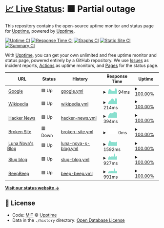 # [📈 Live Status](https://demo.upptime.js.org): <!--live status--> **🟧 Partial outage**

This repository contains the open-source uptime monitor and status page for [Upptime](https://upptime.js.org), powered by [Upptime](https://github.com/upptime/upptime).

[![Uptime CI](https://github.com/koj-co/upptime/workflows/Uptime%20CI/badge.svg)](https://github.com/koj-co/upptime/actions?query=workflow%3A%22Uptime+CI%22)
[![Response Time CI](https://github.com/koj-co/upptime/workflows/Response%20Time%20CI/badge.svg)](https://github.com/koj-co/upptime/actions?query=workflow%3A%22Response+Time+CI%22)
[![Graphs CI](https://github.com/koj-co/upptime/workflows/Graphs%20CI/badge.svg)](https://github.com/koj-co/upptime/actions?query=workflow%3A%22Graphs+CI%22)
[![Static Site CI](https://github.com/koj-co/upptime/workflows/Static%20Site%20CI/badge.svg)](https://github.com/koj-co/upptime/actions?query=workflow%3A%22Static+Site+CI%22)
[![Summary CI](https://github.com/koj-co/upptime/workflows/Summary%20CI/badge.svg)](https://github.com/koj-co/upptime/actions?query=workflow%3A%22Summary+CI%22)

With [Upptime](https://upptime.js.org), you can get your own unlimited and free uptime monitor and status page, powered entirely by a GitHub repository. We use [Issues](https://github.com/upptime/upptime/issues) as incident reports, [Actions](https://github.com/upptime/upptime/actions) as uptime monitors, and [Pages](https://demo.upptime.js.org) for the status page.

<!--start: status pages-->
<!-- This summary is generated by Upptime (https://github.com/upptime/upptime) -->
<!-- Do not edit this manually, your changes will be overwritten -->
<!-- prettier-ignore -->
| URL | Status | History | Response Time | Uptime |
| --- | ------ | ------- | ------------- | ------ |
| <img alt="" src="https://favicons.githubusercontent.com/www.google.com" height="13"> [Google](https://www.google.com) | 🟩 Up | [google.yml](https://github.com/AmazonPython/upptime/commits/HEAD/history/google.yml) | <details><summary><img alt="Response time graph" src="./graphs/google/response-time-week.png" height="20"> 94ms</summary><br><a href="https://demo.upptime.js.org/history/google"><img alt="Response time 88" src="https://img.shields.io/endpoint?url=https%3A%2F%2Fraw.githubusercontent.com%2FAmazonPython%2Fupptime%2FHEAD%2Fapi%2Fgoogle%2Fresponse-time.json"></a><br><a href="https://demo.upptime.js.org/history/google"><img alt="24-hour response time 75" src="https://img.shields.io/endpoint?url=https%3A%2F%2Fraw.githubusercontent.com%2FAmazonPython%2Fupptime%2FHEAD%2Fapi%2Fgoogle%2Fresponse-time-day.json"></a><br><a href="https://demo.upptime.js.org/history/google"><img alt="7-day response time 94" src="https://img.shields.io/endpoint?url=https%3A%2F%2Fraw.githubusercontent.com%2FAmazonPython%2Fupptime%2FHEAD%2Fapi%2Fgoogle%2Fresponse-time-week.json"></a><br><a href="https://demo.upptime.js.org/history/google"><img alt="30-day response time 90" src="https://img.shields.io/endpoint?url=https%3A%2F%2Fraw.githubusercontent.com%2FAmazonPython%2Fupptime%2FHEAD%2Fapi%2Fgoogle%2Fresponse-time-month.json"></a><br><a href="https://demo.upptime.js.org/history/google"><img alt="1-year response time 88" src="https://img.shields.io/endpoint?url=https%3A%2F%2Fraw.githubusercontent.com%2FAmazonPython%2Fupptime%2FHEAD%2Fapi%2Fgoogle%2Fresponse-time-year.json"></a></details> | <details><summary><a href="https://demo.upptime.js.org/history/google">100.00%</a></summary><a href="https://demo.upptime.js.org/history/google"><img alt="All-time uptime 100.00%" src="https://img.shields.io/endpoint?url=https%3A%2F%2Fraw.githubusercontent.com%2FAmazonPython%2Fupptime%2FHEAD%2Fapi%2Fgoogle%2Fuptime.json"></a><br><a href="https://demo.upptime.js.org/history/google"><img alt="24-hour uptime 100.00%" src="https://img.shields.io/endpoint?url=https%3A%2F%2Fraw.githubusercontent.com%2FAmazonPython%2Fupptime%2FHEAD%2Fapi%2Fgoogle%2Fuptime-day.json"></a><br><a href="https://demo.upptime.js.org/history/google"><img alt="7-day uptime 100.00%" src="https://img.shields.io/endpoint?url=https%3A%2F%2Fraw.githubusercontent.com%2FAmazonPython%2Fupptime%2FHEAD%2Fapi%2Fgoogle%2Fuptime-week.json"></a><br><a href="https://demo.upptime.js.org/history/google"><img alt="30-day uptime 100.00%" src="https://img.shields.io/endpoint?url=https%3A%2F%2Fraw.githubusercontent.com%2FAmazonPython%2Fupptime%2FHEAD%2Fapi%2Fgoogle%2Fuptime-month.json"></a><br><a href="https://demo.upptime.js.org/history/google"><img alt="1-year uptime 100.00%" src="https://img.shields.io/endpoint?url=https%3A%2F%2Fraw.githubusercontent.com%2FAmazonPython%2Fupptime%2FHEAD%2Fapi%2Fgoogle%2Fuptime-year.json"></a></details>
| <img alt="" src="https://favicons.githubusercontent.com/en.wikipedia.org" height="13"> [Wikipedia](https://en.wikipedia.org) | 🟩 Up | [wikipedia.yml](https://github.com/AmazonPython/upptime/commits/HEAD/history/wikipedia.yml) | <details><summary><img alt="Response time graph" src="./graphs/wikipedia/response-time-week.png" height="20"> 214ms</summary><br><a href="https://demo.upptime.js.org/history/wikipedia"><img alt="Response time 155" src="https://img.shields.io/endpoint?url=https%3A%2F%2Fraw.githubusercontent.com%2FAmazonPython%2Fupptime%2FHEAD%2Fapi%2Fwikipedia%2Fresponse-time.json"></a><br><a href="https://demo.upptime.js.org/history/wikipedia"><img alt="24-hour response time 230" src="https://img.shields.io/endpoint?url=https%3A%2F%2Fraw.githubusercontent.com%2FAmazonPython%2Fupptime%2FHEAD%2Fapi%2Fwikipedia%2Fresponse-time-day.json"></a><br><a href="https://demo.upptime.js.org/history/wikipedia"><img alt="7-day response time 214" src="https://img.shields.io/endpoint?url=https%3A%2F%2Fraw.githubusercontent.com%2FAmazonPython%2Fupptime%2FHEAD%2Fapi%2Fwikipedia%2Fresponse-time-week.json"></a><br><a href="https://demo.upptime.js.org/history/wikipedia"><img alt="30-day response time 260" src="https://img.shields.io/endpoint?url=https%3A%2F%2Fraw.githubusercontent.com%2FAmazonPython%2Fupptime%2FHEAD%2Fapi%2Fwikipedia%2Fresponse-time-month.json"></a><br><a href="https://demo.upptime.js.org/history/wikipedia"><img alt="1-year response time 155" src="https://img.shields.io/endpoint?url=https%3A%2F%2Fraw.githubusercontent.com%2FAmazonPython%2Fupptime%2FHEAD%2Fapi%2Fwikipedia%2Fresponse-time-year.json"></a></details> | <details><summary><a href="https://demo.upptime.js.org/history/wikipedia">100.00%</a></summary><a href="https://demo.upptime.js.org/history/wikipedia"><img alt="All-time uptime 100.00%" src="https://img.shields.io/endpoint?url=https%3A%2F%2Fraw.githubusercontent.com%2FAmazonPython%2Fupptime%2FHEAD%2Fapi%2Fwikipedia%2Fuptime.json"></a><br><a href="https://demo.upptime.js.org/history/wikipedia"><img alt="24-hour uptime 100.00%" src="https://img.shields.io/endpoint?url=https%3A%2F%2Fraw.githubusercontent.com%2FAmazonPython%2Fupptime%2FHEAD%2Fapi%2Fwikipedia%2Fuptime-day.json"></a><br><a href="https://demo.upptime.js.org/history/wikipedia"><img alt="7-day uptime 100.00%" src="https://img.shields.io/endpoint?url=https%3A%2F%2Fraw.githubusercontent.com%2FAmazonPython%2Fupptime%2FHEAD%2Fapi%2Fwikipedia%2Fuptime-week.json"></a><br><a href="https://demo.upptime.js.org/history/wikipedia"><img alt="30-day uptime 100.00%" src="https://img.shields.io/endpoint?url=https%3A%2F%2Fraw.githubusercontent.com%2FAmazonPython%2Fupptime%2FHEAD%2Fapi%2Fwikipedia%2Fuptime-month.json"></a><br><a href="https://demo.upptime.js.org/history/wikipedia"><img alt="1-year uptime 100.00%" src="https://img.shields.io/endpoint?url=https%3A%2F%2Fraw.githubusercontent.com%2FAmazonPython%2Fupptime%2FHEAD%2Fapi%2Fwikipedia%2Fuptime-year.json"></a></details>
| <img alt="" src="https://favicons.githubusercontent.com/news.ycombinator.com" height="13"> [Hacker News](https://news.ycombinator.com) | 🟩 Up | [hacker-news.yml](https://github.com/AmazonPython/upptime/commits/HEAD/history/hacker-news.yml) | <details><summary><img alt="Response time graph" src="./graphs/hacker-news/response-time-week.png" height="20"> 394ms</summary><br><a href="https://demo.upptime.js.org/history/hacker-news"><img alt="Response time 420" src="https://img.shields.io/endpoint?url=https%3A%2F%2Fraw.githubusercontent.com%2FAmazonPython%2Fupptime%2FHEAD%2Fapi%2Fhacker-news%2Fresponse-time.json"></a><br><a href="https://demo.upptime.js.org/history/hacker-news"><img alt="24-hour response time 418" src="https://img.shields.io/endpoint?url=https%3A%2F%2Fraw.githubusercontent.com%2FAmazonPython%2Fupptime%2FHEAD%2Fapi%2Fhacker-news%2Fresponse-time-day.json"></a><br><a href="https://demo.upptime.js.org/history/hacker-news"><img alt="7-day response time 394" src="https://img.shields.io/endpoint?url=https%3A%2F%2Fraw.githubusercontent.com%2FAmazonPython%2Fupptime%2FHEAD%2Fapi%2Fhacker-news%2Fresponse-time-week.json"></a><br><a href="https://demo.upptime.js.org/history/hacker-news"><img alt="30-day response time 391" src="https://img.shields.io/endpoint?url=https%3A%2F%2Fraw.githubusercontent.com%2FAmazonPython%2Fupptime%2FHEAD%2Fapi%2Fhacker-news%2Fresponse-time-month.json"></a><br><a href="https://demo.upptime.js.org/history/hacker-news"><img alt="1-year response time 420" src="https://img.shields.io/endpoint?url=https%3A%2F%2Fraw.githubusercontent.com%2FAmazonPython%2Fupptime%2FHEAD%2Fapi%2Fhacker-news%2Fresponse-time-year.json"></a></details> | <details><summary><a href="https://demo.upptime.js.org/history/hacker-news">100.00%</a></summary><a href="https://demo.upptime.js.org/history/hacker-news"><img alt="All-time uptime 99.95%" src="https://img.shields.io/endpoint?url=https%3A%2F%2Fraw.githubusercontent.com%2FAmazonPython%2Fupptime%2FHEAD%2Fapi%2Fhacker-news%2Fuptime.json"></a><br><a href="https://demo.upptime.js.org/history/hacker-news"><img alt="24-hour uptime 100.00%" src="https://img.shields.io/endpoint?url=https%3A%2F%2Fraw.githubusercontent.com%2FAmazonPython%2Fupptime%2FHEAD%2Fapi%2Fhacker-news%2Fuptime-day.json"></a><br><a href="https://demo.upptime.js.org/history/hacker-news"><img alt="7-day uptime 100.00%" src="https://img.shields.io/endpoint?url=https%3A%2F%2Fraw.githubusercontent.com%2FAmazonPython%2Fupptime%2FHEAD%2Fapi%2Fhacker-news%2Fuptime-week.json"></a><br><a href="https://demo.upptime.js.org/history/hacker-news"><img alt="30-day uptime 100.00%" src="https://img.shields.io/endpoint?url=https%3A%2F%2Fraw.githubusercontent.com%2FAmazonPython%2Fupptime%2FHEAD%2Fapi%2Fhacker-news%2Fuptime-month.json"></a><br><a href="https://demo.upptime.js.org/history/hacker-news"><img alt="1-year uptime 99.95%" src="https://img.shields.io/endpoint?url=https%3A%2F%2Fraw.githubusercontent.com%2FAmazonPython%2Fupptime%2FHEAD%2Fapi%2Fhacker-news%2Fuptime-year.json"></a></details>
| <img alt="" src="https://favicons.githubusercontent.com/thissitedoesnotexist.com" height="13"> [Broken Site](https://thissitedoesnotexist.com) | 🟥 Down | [broken-site.yml](https://github.com/AmazonPython/upptime/commits/HEAD/history/broken-site.yml) | <details><summary><img alt="Response time graph" src="./graphs/broken-site/response-time-week.png" height="20"> 0ms</summary><br><a href="https://demo.upptime.js.org/history/broken-site"><img alt="Response time 0" src="https://img.shields.io/endpoint?url=https%3A%2F%2Fraw.githubusercontent.com%2FAmazonPython%2Fupptime%2FHEAD%2Fapi%2Fbroken-site%2Fresponse-time.json"></a><br><a href="https://demo.upptime.js.org/history/broken-site"><img alt="24-hour response time 0" src="https://img.shields.io/endpoint?url=https%3A%2F%2Fraw.githubusercontent.com%2FAmazonPython%2Fupptime%2FHEAD%2Fapi%2Fbroken-site%2Fresponse-time-day.json"></a><br><a href="https://demo.upptime.js.org/history/broken-site"><img alt="7-day response time 0" src="https://img.shields.io/endpoint?url=https%3A%2F%2Fraw.githubusercontent.com%2FAmazonPython%2Fupptime%2FHEAD%2Fapi%2Fbroken-site%2Fresponse-time-week.json"></a><br><a href="https://demo.upptime.js.org/history/broken-site"><img alt="30-day response time 0" src="https://img.shields.io/endpoint?url=https%3A%2F%2Fraw.githubusercontent.com%2FAmazonPython%2Fupptime%2FHEAD%2Fapi%2Fbroken-site%2Fresponse-time-month.json"></a><br><a href="https://demo.upptime.js.org/history/broken-site"><img alt="1-year response time 0" src="https://img.shields.io/endpoint?url=https%3A%2F%2Fraw.githubusercontent.com%2FAmazonPython%2Fupptime%2FHEAD%2Fapi%2Fbroken-site%2Fresponse-time-year.json"></a></details> | <details><summary><a href="https://demo.upptime.js.org/history/broken-site">100.00%</a></summary><a href="https://demo.upptime.js.org/history/broken-site"><img alt="All-time uptime 100.00%" src="https://img.shields.io/endpoint?url=https%3A%2F%2Fraw.githubusercontent.com%2FAmazonPython%2Fupptime%2FHEAD%2Fapi%2Fbroken-site%2Fuptime.json"></a><br><a href="https://demo.upptime.js.org/history/broken-site"><img alt="24-hour uptime 100.00%" src="https://img.shields.io/endpoint?url=https%3A%2F%2Fraw.githubusercontent.com%2FAmazonPython%2Fupptime%2FHEAD%2Fapi%2Fbroken-site%2Fuptime-day.json"></a><br><a href="https://demo.upptime.js.org/history/broken-site"><img alt="7-day uptime 100.00%" src="https://img.shields.io/endpoint?url=https%3A%2F%2Fraw.githubusercontent.com%2FAmazonPython%2Fupptime%2FHEAD%2Fapi%2Fbroken-site%2Fuptime-week.json"></a><br><a href="https://demo.upptime.js.org/history/broken-site"><img alt="30-day uptime 100.00%" src="https://img.shields.io/endpoint?url=https%3A%2F%2Fraw.githubusercontent.com%2FAmazonPython%2Fupptime%2FHEAD%2Fapi%2Fbroken-site%2Fuptime-month.json"></a><br><a href="https://demo.upptime.js.org/history/broken-site"><img alt="1-year uptime 100.00%" src="https://img.shields.io/endpoint?url=https%3A%2F%2Fraw.githubusercontent.com%2FAmazonPython%2Fupptime%2FHEAD%2Fapi%2Fbroken-site%2Fuptime-year.json"></a></details>
| <img alt="" src="https://favicons.githubusercontent.com/lunanova.top" height="13"> [Luna Nova's Blog](https://lunanova.top) | 🟩 Up | [luna-nova-s-blog.yml](https://github.com/AmazonPython/upptime/commits/HEAD/history/luna-nova-s-blog.yml) | <details><summary><img alt="Response time graph" src="./graphs/luna-nova-s-blog/response-time-week.png" height="20"> 1592ms</summary><br><a href="https://demo.upptime.js.org/history/luna-nova-s-blog"><img alt="Response time 1859" src="https://img.shields.io/endpoint?url=https%3A%2F%2Fraw.githubusercontent.com%2FAmazonPython%2Fupptime%2FHEAD%2Fapi%2Fluna-nova-s-blog%2Fresponse-time.json"></a><br><a href="https://demo.upptime.js.org/history/luna-nova-s-blog"><img alt="24-hour response time 1592" src="https://img.shields.io/endpoint?url=https%3A%2F%2Fraw.githubusercontent.com%2FAmazonPython%2Fupptime%2FHEAD%2Fapi%2Fluna-nova-s-blog%2Fresponse-time-day.json"></a><br><a href="https://demo.upptime.js.org/history/luna-nova-s-blog"><img alt="7-day response time 1592" src="https://img.shields.io/endpoint?url=https%3A%2F%2Fraw.githubusercontent.com%2FAmazonPython%2Fupptime%2FHEAD%2Fapi%2Fluna-nova-s-blog%2Fresponse-time-week.json"></a><br><a href="https://demo.upptime.js.org/history/luna-nova-s-blog"><img alt="30-day response time 1824" src="https://img.shields.io/endpoint?url=https%3A%2F%2Fraw.githubusercontent.com%2FAmazonPython%2Fupptime%2FHEAD%2Fapi%2Fluna-nova-s-blog%2Fresponse-time-month.json"></a><br><a href="https://demo.upptime.js.org/history/luna-nova-s-blog"><img alt="1-year response time 1859" src="https://img.shields.io/endpoint?url=https%3A%2F%2Fraw.githubusercontent.com%2FAmazonPython%2Fupptime%2FHEAD%2Fapi%2Fluna-nova-s-blog%2Fresponse-time-year.json"></a></details> | <details><summary><a href="https://demo.upptime.js.org/history/luna-nova-s-blog">100.00%</a></summary><a href="https://demo.upptime.js.org/history/luna-nova-s-blog"><img alt="All-time uptime 99.67%" src="https://img.shields.io/endpoint?url=https%3A%2F%2Fraw.githubusercontent.com%2FAmazonPython%2Fupptime%2FHEAD%2Fapi%2Fluna-nova-s-blog%2Fuptime.json"></a><br><a href="https://demo.upptime.js.org/history/luna-nova-s-blog"><img alt="24-hour uptime 100.00%" src="https://img.shields.io/endpoint?url=https%3A%2F%2Fraw.githubusercontent.com%2FAmazonPython%2Fupptime%2FHEAD%2Fapi%2Fluna-nova-s-blog%2Fuptime-day.json"></a><br><a href="https://demo.upptime.js.org/history/luna-nova-s-blog"><img alt="7-day uptime 100.00%" src="https://img.shields.io/endpoint?url=https%3A%2F%2Fraw.githubusercontent.com%2FAmazonPython%2Fupptime%2FHEAD%2Fapi%2Fluna-nova-s-blog%2Fuptime-week.json"></a><br><a href="https://demo.upptime.js.org/history/luna-nova-s-blog"><img alt="30-day uptime 100.00%" src="https://img.shields.io/endpoint?url=https%3A%2F%2Fraw.githubusercontent.com%2FAmazonPython%2Fupptime%2FHEAD%2Fapi%2Fluna-nova-s-blog%2Fuptime-month.json"></a><br><a href="https://demo.upptime.js.org/history/luna-nova-s-blog"><img alt="1-year uptime 99.67%" src="https://img.shields.io/endpoint?url=https%3A%2F%2Fraw.githubusercontent.com%2FAmazonPython%2Fupptime%2FHEAD%2Fapi%2Fluna-nova-s-blog%2Fuptime-year.json"></a></details>
| <img alt="" src="https://favicons.githubusercontent.com/slug.lunanova.top" height="13"> [Slug blog](http://slug.lunanova.top) | 🟩 Up | [slug-blog.yml](https://github.com/AmazonPython/upptime/commits/HEAD/history/slug-blog.yml) | <details><summary><img alt="Response time graph" src="./graphs/slug-blog/response-time-week.png" height="20"> 927ms</summary><br><a href="https://demo.upptime.js.org/history/slug-blog"><img alt="Response time 1307" src="https://img.shields.io/endpoint?url=https%3A%2F%2Fraw.githubusercontent.com%2FAmazonPython%2Fupptime%2FHEAD%2Fapi%2Fslug-blog%2Fresponse-time.json"></a><br><a href="https://demo.upptime.js.org/history/slug-blog"><img alt="24-hour response time 756" src="https://img.shields.io/endpoint?url=https%3A%2F%2Fraw.githubusercontent.com%2FAmazonPython%2Fupptime%2FHEAD%2Fapi%2Fslug-blog%2Fresponse-time-day.json"></a><br><a href="https://demo.upptime.js.org/history/slug-blog"><img alt="7-day response time 927" src="https://img.shields.io/endpoint?url=https%3A%2F%2Fraw.githubusercontent.com%2FAmazonPython%2Fupptime%2FHEAD%2Fapi%2Fslug-blog%2Fresponse-time-week.json"></a><br><a href="https://demo.upptime.js.org/history/slug-blog"><img alt="30-day response time 1386" src="https://img.shields.io/endpoint?url=https%3A%2F%2Fraw.githubusercontent.com%2FAmazonPython%2Fupptime%2FHEAD%2Fapi%2Fslug-blog%2Fresponse-time-month.json"></a><br><a href="https://demo.upptime.js.org/history/slug-blog"><img alt="1-year response time 1307" src="https://img.shields.io/endpoint?url=https%3A%2F%2Fraw.githubusercontent.com%2FAmazonPython%2Fupptime%2FHEAD%2Fapi%2Fslug-blog%2Fresponse-time-year.json"></a></details> | <details><summary><a href="https://demo.upptime.js.org/history/slug-blog">100.00%</a></summary><a href="https://demo.upptime.js.org/history/slug-blog"><img alt="All-time uptime 99.67%" src="https://img.shields.io/endpoint?url=https%3A%2F%2Fraw.githubusercontent.com%2FAmazonPython%2Fupptime%2FHEAD%2Fapi%2Fslug-blog%2Fuptime.json"></a><br><a href="https://demo.upptime.js.org/history/slug-blog"><img alt="24-hour uptime 100.00%" src="https://img.shields.io/endpoint?url=https%3A%2F%2Fraw.githubusercontent.com%2FAmazonPython%2Fupptime%2FHEAD%2Fapi%2Fslug-blog%2Fuptime-day.json"></a><br><a href="https://demo.upptime.js.org/history/slug-blog"><img alt="7-day uptime 100.00%" src="https://img.shields.io/endpoint?url=https%3A%2F%2Fraw.githubusercontent.com%2FAmazonPython%2Fupptime%2FHEAD%2Fapi%2Fslug-blog%2Fuptime-week.json"></a><br><a href="https://demo.upptime.js.org/history/slug-blog"><img alt="30-day uptime 100.00%" src="https://img.shields.io/endpoint?url=https%3A%2F%2Fraw.githubusercontent.com%2FAmazonPython%2Fupptime%2FHEAD%2Fapi%2Fslug-blog%2Fuptime-month.json"></a><br><a href="https://demo.upptime.js.org/history/slug-blog"><img alt="1-year uptime 99.67%" src="https://img.shields.io/endpoint?url=https%3A%2F%2Fraw.githubusercontent.com%2FAmazonPython%2Fupptime%2FHEAD%2Fapi%2Fslug-blog%2Fuptime-year.json"></a></details>
| <img alt="" src="https://favicons.githubusercontent.com/beepbeep.lunanova.top" height="13"> [BeepBeep](http://beepbeep.lunanova.top) | 🟩 Up | [beep-beep.yml](https://github.com/AmazonPython/upptime/commits/HEAD/history/beep-beep.yml) | <details><summary><img alt="Response time graph" src="./graphs/beep-beep/response-time-week.png" height="20"> 991ms</summary><br><a href="https://demo.upptime.js.org/history/beep-beep"><img alt="Response time 1339" src="https://img.shields.io/endpoint?url=https%3A%2F%2Fraw.githubusercontent.com%2FAmazonPython%2Fupptime%2FHEAD%2Fapi%2Fbeep-beep%2Fresponse-time.json"></a><br><a href="https://demo.upptime.js.org/history/beep-beep"><img alt="24-hour response time 937" src="https://img.shields.io/endpoint?url=https%3A%2F%2Fraw.githubusercontent.com%2FAmazonPython%2Fupptime%2FHEAD%2Fapi%2Fbeep-beep%2Fresponse-time-day.json"></a><br><a href="https://demo.upptime.js.org/history/beep-beep"><img alt="7-day response time 991" src="https://img.shields.io/endpoint?url=https%3A%2F%2Fraw.githubusercontent.com%2FAmazonPython%2Fupptime%2FHEAD%2Fapi%2Fbeep-beep%2Fresponse-time-week.json"></a><br><a href="https://demo.upptime.js.org/history/beep-beep"><img alt="30-day response time 1248" src="https://img.shields.io/endpoint?url=https%3A%2F%2Fraw.githubusercontent.com%2FAmazonPython%2Fupptime%2FHEAD%2Fapi%2Fbeep-beep%2Fresponse-time-month.json"></a><br><a href="https://demo.upptime.js.org/history/beep-beep"><img alt="1-year response time 1339" src="https://img.shields.io/endpoint?url=https%3A%2F%2Fraw.githubusercontent.com%2FAmazonPython%2Fupptime%2FHEAD%2Fapi%2Fbeep-beep%2Fresponse-time-year.json"></a></details> | <details><summary><a href="https://demo.upptime.js.org/history/beep-beep">100.00%</a></summary><a href="https://demo.upptime.js.org/history/beep-beep"><img alt="All-time uptime 99.69%" src="https://img.shields.io/endpoint?url=https%3A%2F%2Fraw.githubusercontent.com%2FAmazonPython%2Fupptime%2FHEAD%2Fapi%2Fbeep-beep%2Fuptime.json"></a><br><a href="https://demo.upptime.js.org/history/beep-beep"><img alt="24-hour uptime 100.00%" src="https://img.shields.io/endpoint?url=https%3A%2F%2Fraw.githubusercontent.com%2FAmazonPython%2Fupptime%2FHEAD%2Fapi%2Fbeep-beep%2Fuptime-day.json"></a><br><a href="https://demo.upptime.js.org/history/beep-beep"><img alt="7-day uptime 100.00%" src="https://img.shields.io/endpoint?url=https%3A%2F%2Fraw.githubusercontent.com%2FAmazonPython%2Fupptime%2FHEAD%2Fapi%2Fbeep-beep%2Fuptime-week.json"></a><br><a href="https://demo.upptime.js.org/history/beep-beep"><img alt="30-day uptime 100.00%" src="https://img.shields.io/endpoint?url=https%3A%2F%2Fraw.githubusercontent.com%2FAmazonPython%2Fupptime%2FHEAD%2Fapi%2Fbeep-beep%2Fuptime-month.json"></a><br><a href="https://demo.upptime.js.org/history/beep-beep"><img alt="1-year uptime 99.69%" src="https://img.shields.io/endpoint?url=https%3A%2F%2Fraw.githubusercontent.com%2FAmazonPython%2Fupptime%2FHEAD%2Fapi%2Fbeep-beep%2Fuptime-year.json"></a></details>

<!--end: status pages-->

[**Visit our status website →**](https://demo.upptime.js.org)

## 📄 License

- Code: [MIT](./LICENSE) © [Upptime](https://upptime.js.org)
- Data in the `./history` directory: [Open Database License](https://opendatacommons.org/licenses/odbl/1-0/)

